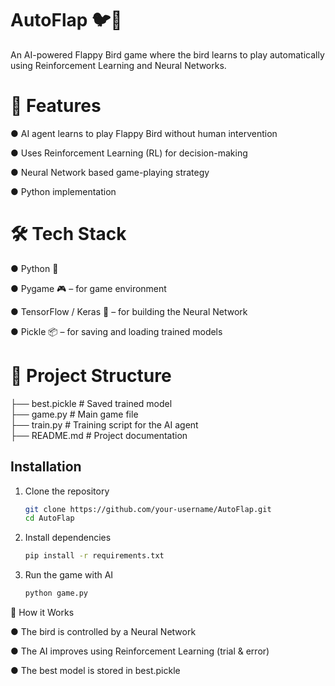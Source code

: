 # AutoFlap 🐦🤖

An AI-powered Flappy Bird game where the bird learns to play automatically using Reinforcement Learning and Neural Networks.



# 🚀 Features

● AI agent learns to play Flappy Bird without human intervention

● Uses Reinforcement Learning (RL) for decision-making

● Neural Network based game-playing strategy

● Python implementation


# 🛠️ Tech Stack

● Python 🐍

● Pygame 🎮 – for game environment

● TensorFlow / Keras 🧠 – for building the Neural Network

● Pickle 📦 – for saving and loading trained models


# 📂 Project Structure
├── best.pickle        # Saved trained model  
├── game.py            # Main game file  
├── train.py           # Training script for the AI agent  
├── README.md          # Project documentation  

## Installation

1. Clone the repository
   ```bash
   git clone https://github.com/your-username/AutoFlap.git
   cd AutoFlap
2. Install dependencies
   ```bash
   pip install -r requirements.txt
3. Run the game with AI
    ```bash
    python game.py

📖 How it Works

● The bird is controlled by a Neural Network

● The AI improves using Reinforcement Learning (trial & error)

● The best model is stored in best.pickle
